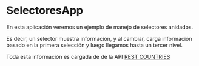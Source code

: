 # SelectoresApp

En esta aplicación veremos un ejemplo de manejo de selectores anidados.

Es decir, un selector muestra información, y al cambiar, carga información basado en la primera selección y luego llegamos hasta un tercer nivel.

Toda esta información es cargada de de la API [REST COUNTRIES](https://restcountries.eu/)
